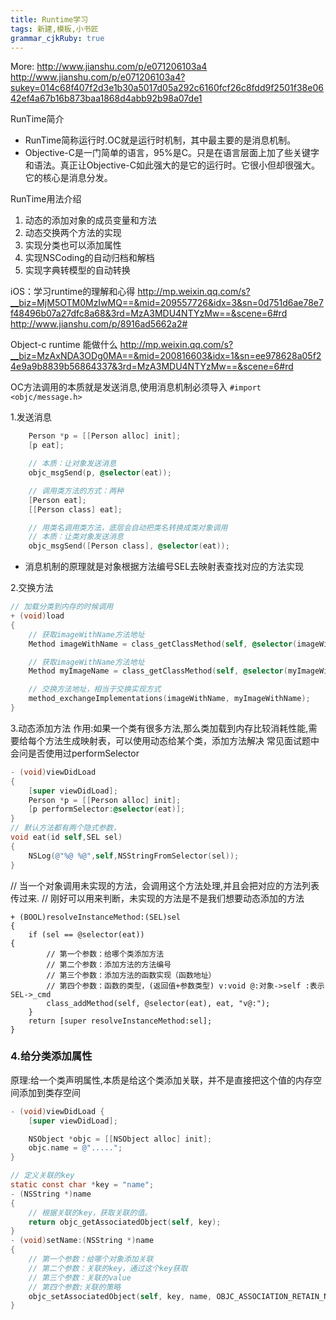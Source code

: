 ```yaml
---
title: Runtime学习
tags: 新建,模板,小书匠
grammar_cjkRuby: true
---
```

More: http://www.jianshu.com/p/e071206103a4
http://www.jianshu.com/p/e071206103a4?sukey=014c68f407f2d3e1b30a5017d05a292c6160fcf26c8fdd9f2501f38e0642ef4a67b16b873baa1868d4abb92b98a07de1

RunTime简介



 - RunTime简称运行时.OC就是运行时机制，其中最主要的是消息机制。
 - Objective-C是一门简单的语言，95%是C。只是在语言层面上加了些关键字和语法。真正让Objective-C如此强大的是它的运行时。它很小但却很强大。它的核心是消息分发。

RunTime用法介绍
1. 动态的添加对象的成员变量和方法
2. 动态交换两个方法的实现
3. 实现分类也可以添加属性
4. 实现NSCoding的自动归档和解档
5. 实现字典转模型的自动转换

 iOS：学习runtime的理解和心得 
 http://mp.weixin.qq.com/s?__biz=MjM5OTM0MzIwMQ==&mid=209557726&idx=3&sn=0d751d6ae78e7f48496b07a27dfc8a68&3rd=MzA3MDU4NTYzMw==&scene=6#rd
http://www.jianshu.com/p/8916ad5662a2#

 Object-c runtime 能做什么 
 http://mp.weixin.qq.com/s?__biz=MzAxNDA3ODg0MA==&mid=200816603&idx=1&sn=ee978628a05f24e9a9b8839b56864337&3rd=MzA3MDU4NTYzMw==&scene=6#rd

OC方法调用的本质就是发送消息,使用消息机制必须导入
 `#import <objc/message.h>` 
 
1.发送消息
```objectivec
    Person *p = [[Person alloc] init];
    [p eat];

    // 本质：让对象发送消息
    objc_msgSend(p, @selector(eat));

    // 调用类方法的方式：两种
    [Person eat];
    [[Person class] eat];

    // 用类名调用类方法，底层会自动把类名转换成类对象调用
    // 本质：让类对象发送消息
    objc_msgSend([Person class], @selector(eat));
```
 - 消息机制的原理就是对象根据方法编号SEL去映射表查找对应的方法实现

2.交换方法
```objectivec
// 加载分类到内存的时候调用
+ (void)load
{
    // 获取imageWithName方法地址
    Method imageWithName = class_getClassMethod(self, @selector(imageWithName:));

    // 获取imageWithName方法地址
    Method myImageName = class_getClassMethod(self, @selector(myImageWithName));

    // 交换方法地址，相当于交换实现方式
    method_exchangeImplementations(imageWithName, myImageWithName);
}
```
3.动态添加方法
    作用:如果一个类有很多方法,那么类加载到内存比较消耗性能,需要给每个方法生成映射表，可以使用动态给某个类，添加方法解决
    常见面试题中会问是否使用过performSelector
```objectivec
- (void)viewDidLoad 
{
    [super viewDidLoad];
    Person *p = [[Person alloc] init];
    [p performSelector:@selector(eat)];
}
// 默认方法都有两个隐式参数，
void eat(id self,SEL sel)
{
    NSLog(@"%@ %@",self,NSStringFromSelector(sel));
}
```

// 当一个对象调用未实现的方法，会调用这个方法处理,并且会把对应的方法列表传过来.
// 刚好可以用来判断，未实现的方法是不是我们想要动态添加的方法
```
+ (BOOL)resolveInstanceMethod:(SEL)sel
{
    if (sel == @selector(eat)) 
{
        // 第一个参数：给哪个类添加方法
        // 第二个参数：添加方法的方法编号
        // 第三个参数：添加方法的函数实现（函数地址）
        // 第四个参数：函数的类型，(返回值+参数类型) v:void @:对象->self :表示SEL->_cmd
        class_addMethod(self, @selector(eat), eat, "v@:");
    }
    return [super resolveInstanceMethod:sel];
}
```
### 4.给分类添加属性
原理:给一个类声明属性,本质是给这个类添加关联，并不是直接把这个值的内存空间添加到类存空间


```objectivec
- (void)viewDidLoad {
    [super viewDidLoad];

    NSObject *objc = [[NSObject alloc] init];
    objc.name = @".....";
}

// 定义关联的key
static const char *key = "name";
- (NSString *)name
{
    // 根据关联的key，获取关联的值。
    return objc_getAssociatedObject(self, key);
}
- (void)setName:(NSString *)name
{
    // 第一个参数：给哪个对象添加关联
    // 第二个参数：关联的key，通过这个key获取
    // 第三个参数：关联的value
    // 第四个参数:关联的策略
    objc_setAssociatedObject(self, key, name, OBJC_ASSOCIATION_RETAIN_NONATOMIC);
}
```





